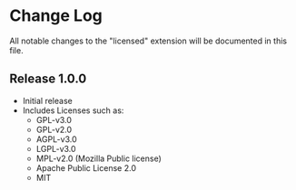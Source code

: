 # Change Log

All notable changes to the "licensed" extension will be documented in this file.

## Release 1.0.0

- Initial release
- Includes Licenses such as:
    - GPL-v3.0
    - GPL-v2.0
    - AGPL-v3.0
    - LGPL-v3.0
    - MPL-v2.0 (Mozilla Public license)
    - Apache Public License 2.0
    - MIT